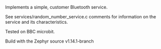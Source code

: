 Implements a simple, customer Bluetooth service.

See services/random_number_service.c comments for information on the service and its
characteristics.

Tested on BBC microbit.

Build with the Zephyr source v1.14.1-branch

